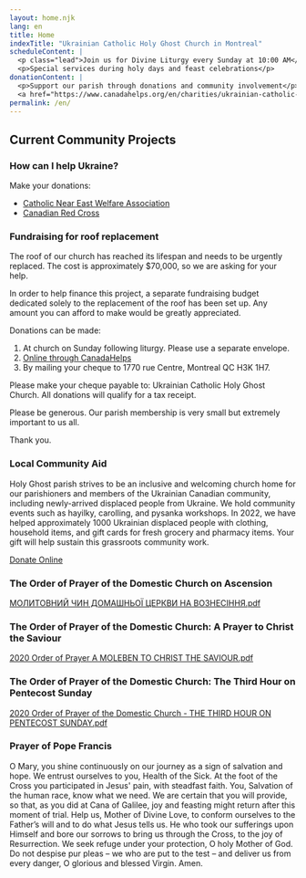 ```yaml
---
layout: home.njk
lang: en
title: Home
indexTitle: "Ukrainian Catholic Holy Ghost Church in Montreal"
scheduleContent: |
  <p class="lead">Join us for Divine Liturgy every Sunday at 10:00 AM</p>
  <p>Special services during holy days and feast celebrations</p>
donationContent: |
  <p>Support our parish through donations and community involvement</p>
  <a href="https://www.canadahelps.org/en/charities/ukrainian-catholic-holy-ghost-church/" class="btn btn-warning">Donate Online</a>
permalink: /en/
---
```


## Current Community Projects

### How can I help Ukraine?

Make your donations:
- [Catholic Near East Welfare Association](https://cnewa.org/ca/campaings/ukraine/)
- [Canadian Red Cross](https://donate.redcross.ca/page/100227/donate/1)

### Fundraising for roof replacement

The roof of our church has reached its lifespan and needs to be urgently replaced. The cost is approximately $70,000, so we are asking for your help.

In order to help finance this project, a separate fundraising budget dedicated solely to the replacement of the roof has been set up. Any amount you can afford to make would be greatly appreciated.

Donations can be made:
1. At church on Sunday following liturgy. Please use a separate envelope.
2. [Online through CanadaHelps](https://www.canadahelps.org/en/charities/ukrainian-catholic-holy-ghost-church/campaign/roof-replacement-and-other-repairs/)
3. By mailing your cheque to 1770 rue Centre, Montreal QC H3K 1H7.

Please make your cheque payable to: Ukrainian Catholic Holy Ghost Church. All donations will qualify for a tax receipt.

Please be generous. Our parish membership is very small but extremely important to us all.

Thank you.

### Local Community Aid

Holy Ghost parish strives to be an inclusive and welcoming church home for our parishioners and members of the Ukrainian Canadian community, including newly-arrived displaced people from Ukraine. We hold community events such as hayilky, carolling, and pysanka workshops. In 2022, we have helped approximately 1000 Ukrainian displaced people with clothing, household items, and gift cards for fresh grocery and pharmacy items. Your gift will help sustain this grassroots community work.

[Donate Online](https://www.canadahelps.org/en/charities/ukrainian-catholic-holy-ghost-church/campaign/local-community-aid/)

### The Order of Prayer of the Domestic Church on Ascension

[МОЛИТОВНИЙ ЧИН ДОМАШНЬОЇ ЦЕРКВИ НА ВОЗНЕСІННЯ.pdf]()

### The Order of Prayer of the Domestic Church: A Prayer to Christ the Saviour

[2020 Order of Prayer A MOLEBEN TO CHRIST THE SAVIOUR.pdf]()

### The Order of Prayer of the Domestic Church: The Third Hour on Pentecost Sunday

[2020 Order of Prayer of the Domestic Church - THE THIRD HOUR ON PENTECOST SUNDAY.pdf]()

### Prayer of Pope Francis

O Mary, you shine continuously on our journey as a sign of salvation and hope.
We entrust ourselves to you, Health of the Sick. At the foot of the Cross you participated in Jesus' pain, with steadfast faith. You, Salvation of the human race, know what we need.
We are certain that you will provide, so that, as you did at Cana of Galilee, joy and feasting might return after this moment of trial.
Help us, Mother of Divine Love, to conform ourselves to the Father’s will and to do what Jesus tells us. He who took our sufferings upon Himself and bore our sorrows to bring us through the Cross, to the joy of Resurrection.
We seek refuge under your protection, O holy Mother of God. Do not despise pur pleas – we who are put to the test – and deliver us from every danger, O glorious and blessed Virgin. Amen.